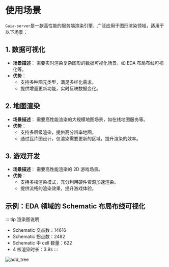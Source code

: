# 使用场景

`Gaia-server`是一款高性能的服务端渲染引擎，广泛应用于图形渲染领域，适用于以下场景：

## 1. 数据可视化

- **场景描述**：
  需要实时渲染复杂图形的数据可视化场景，如 EDA 布局布线可视化等。
- **优势**：
  - 支持多种图元类型，满足多样化需求。
  - 提供增量更新功能，实时反映数据变化。

## 2. 地图渲染

- **场景描述**：
  需要高性能渲染的大规模地图场景，如在线地图服务等。
- **优势**：
  - 支持多层级渲染，提供高分辨率地图。
  - 通过瓦片图设计，仅渲染需要更新的区域，提升渲染的效率。

## 3. 游戏开发

- **场景描述**：
  需要高性能渲染的 2D 游戏场景。
- **优势**：
  - 支持多核渲染模式，充分利用硬件资源加速渲染。
  - 提供流畅的渲染效果，提升游戏体验。

## 示例：EDA 领域的 Schematic 布局布线可视化

::: tip 渲染图说明

- Schematic 交点数：14616
- Schematic 拐点数：2482
- Schematic 中 cell 数量：622
- 4 核渲染时长：3.9s
  :::

![add_tree](../images/add_tree.png)
